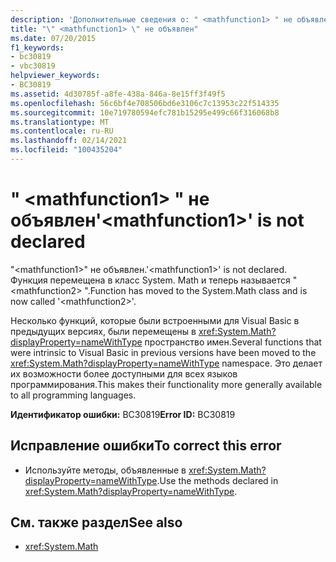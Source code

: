 ```yaml
---
description: 'Дополнительные сведения о: " <mathfunction1> " не объявлено'
title: "\" <mathfunction1> \" не объявлен"
ms.date: 07/20/2015
f1_keywords:
- bc30819
- vbc30819
helpviewer_keywords:
- BC30819
ms.assetid: 4d30785f-a8fe-438a-846a-8e15ff3f49f5
ms.openlocfilehash: 56c6bf4e708506bd6e3106c7c13953c22f514335
ms.sourcegitcommit: 10e719780594efc781b15295e499c66f316068b8
ms.translationtype: MT
ms.contentlocale: ru-RU
ms.lasthandoff: 02/14/2021
ms.locfileid: "100435204"
---
```

# <a name="mathfunction1-is-not-declared"></a><span data-ttu-id="607be-103">" \<mathfunction1> " не объявлен</span><span class="sxs-lookup"><span data-stu-id="607be-103">'\<mathfunction1>' is not declared</span></span>

<span data-ttu-id="607be-104">"\<mathfunction1>" не объявлен.</span><span class="sxs-lookup"><span data-stu-id="607be-104">'\<mathfunction1>' is not declared.</span></span> <span data-ttu-id="607be-105">Функция перемещена в класс System. Math и теперь называется " \<mathfunction2> ".</span><span class="sxs-lookup"><span data-stu-id="607be-105">Function has moved to the System.Math class and is now called '\<mathfunction2>'.</span></span>  
  
 <span data-ttu-id="607be-106">Несколько функций, которые были встроенными для Visual Basic в предыдущих версиях, были перемещены в <xref:System.Math?displayProperty=nameWithType> пространство имен.</span><span class="sxs-lookup"><span data-stu-id="607be-106">Several functions that were intrinsic to Visual Basic in previous versions have been moved to the <xref:System.Math?displayProperty=nameWithType> namespace.</span></span> <span data-ttu-id="607be-107">Это делает их возможности более доступными для всех языков программирования.</span><span class="sxs-lookup"><span data-stu-id="607be-107">This makes their functionality more generally available to all programming languages.</span></span>  
  
 <span data-ttu-id="607be-108">**Идентификатор ошибки:** BC30819</span><span class="sxs-lookup"><span data-stu-id="607be-108">**Error ID:** BC30819</span></span>  
  
## <a name="to-correct-this-error"></a><span data-ttu-id="607be-109">Исправление ошибки</span><span class="sxs-lookup"><span data-stu-id="607be-109">To correct this error</span></span>  
  
- <span data-ttu-id="607be-110">Используйте методы, объявленные в <xref:System.Math?displayProperty=nameWithType>.</span><span class="sxs-lookup"><span data-stu-id="607be-110">Use the methods declared in <xref:System.Math?displayProperty=nameWithType>.</span></span>  
  
## <a name="see-also"></a><span data-ttu-id="607be-111">См. также раздел</span><span class="sxs-lookup"><span data-stu-id="607be-111">See also</span></span>

- <xref:System.Math>
